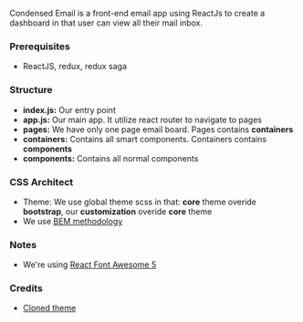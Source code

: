 Condensed Email is a front-end email app using ReactJs to create a dashboard in that user can view all their mail inbox.

### Prerequisites
- ReactJS, redux, redux saga

### Structure
- **index.js:** Our entry point
- **app.js:** Our main app. It utilize react router to navigate to pages
- **pages:** We have only one page email board. Pages contains **containers**
- **containers:** Contains all smart components. Containers contains **components**
- **components:** Contains all normal components

### CSS Architect
- Theme: We use global theme scss in that: **core** theme overide **bootstrap**, our **customization** overide **core** theme
- We use [BEM methodology](https://www.toptal.com/css/introduction-to-bem-methodology)

### Notes
- We're using [React Font Awesome 5](https://github.com/FortAwesome/react-fontawesome)

### Credits
- [Cloned theme](http://pages.revox.io/dashboard/3.0.0/html/condensed/email.html)

